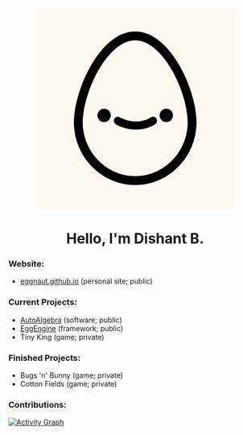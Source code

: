 <div align = 'center'>
<img width = '400' height = '400' src = 'https://github.com/eggnaut/eggnaut/blob/main/docs/logo.png'> </img>
<h1> Hello, I'm Dishant B. </h1>
</div>

### Website:
- [eggnaut.github.io](https://eggnaut.github.io) (personal site; public)

### Current Projects:
- [AutoAlgebra](https://github.com/eggnaut/AutoAlgebra) (software; public)
- [EggEngine](https://github.com/eggnaut/EggEngine) (framework; public)
- Tiny King (game; private)

### Finished Projects:
- Bugs 'n' Bunny (game; private)
- Cotton Fields (game; private)

### Contributions:
[![Activity Graph](https://github-readme-activity-graph.cyclic.app/graph?username=eggnaut&hide_title=true&theme=github-compact&hide_border=true)](https://github.com/eggnaut)
